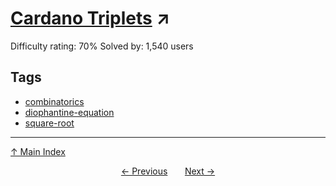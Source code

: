 # [Cardano Triplets](https://projecteuler.net/problem=251) ↗️

Difficulty rating: 70%
Solved by: 1,540 users
## Tags

- [combinatorics](../tags/combinatorics.md)
- [diophantine-equation](../tags/diophantine-equation.md)
- [square-root](../tags/square-root.md)



---

[↑ Main Index](../README.md)


<div align=center><a href='250.md'>← Previous</a> &nbsp;&nbsp; &nbsp;&nbsp;  <a href='252.md'>Next →</a></div>
